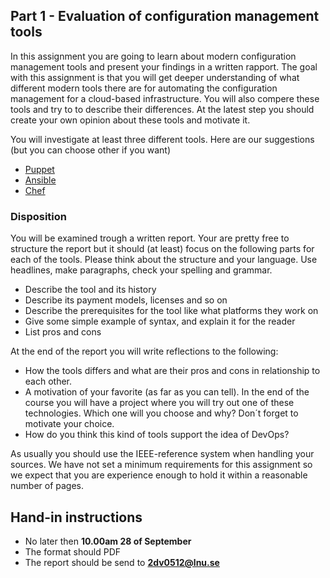 ## Part 1 - Evaluation of configuration management tools

In this assignment you are going to learn about modern configuration management tools and present your findings in a written rapport. The goal with this assignment is that you will get deeper understanding of what different modern tools there are for automating the configuration management for a cloud-based infrastructure. You will also compere these tools and try to to describe their differences. At the latest step you should create your own opinion about these tools and motivate it.

You will investigate at least three different tools. Here are our suggestions (but you can choose other if you want)
  * [Puppet](https://puppet.com/)
  * [Ansible](https://www.ansible.com/)
  * [Chef](https://www.chef.io/)

### Disposition
You will be examined trough a written report. Your are pretty free to structure the report but it should (at least) focus on the following parts for each of the tools. Please think about the structure and your language. Use headlines, make paragraphs, check your spelling and grammar.

* Describe the tool and its history
* Describe its payment models, licenses and so on
* Describe the prerequisites for the tool like what platforms they work on
* Give some simple example of syntax, and explain it for the reader
* List pros and cons


At the end of the report you will write reflections to the following:
* How the tools differs and what are their pros and cons in relationship to each other. 
* A motivation of your favorite (as far as you can tell). In the end of the course you will have a project where you will try out one of these technologies. Which one will you choose and why? Don´t forget to motivate your choice.
* How do you think this kind of tools support the idea of DevOps?

As usually you should use the IEEE-reference system when handling your sources.
We have not set a minimum requirements for this assignment so we expect that you are experience enough to hold it within a reasonable number of pages.
  
## Hand-in instructions
* No later then **10.00am 28 of September**
* The format should PDF
* The report should be send to **2dv0512@lnu.se**
